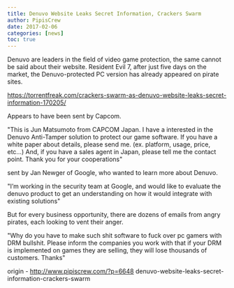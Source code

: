 ```yaml
---
title: Denuvo Website Leaks Secret Information, Crackers Swarm
author: PipisCrew
date: 2017-02-06
categories: [news]
toc: true
---
```


Denuvo are leaders in the field of video game protection, the same cannot be said about their website. Resident Evil 7, after just five days on the market, the Denuvo-protected PC version has already appeared on pirate sites.

https://torrentfreak.com/crackers-swarm-as-denuvo-website-leaks-secret-information-170205/

Appears to have been sent by Capcom.

"This is Jun Matsumoto from CAPCOM Japan. I have a interested in the Denuvo Anti-Tamper solution to protect our game software. If you have a white paper about details, please send me. (ex. platform, usage, price, etc…) And, if you have a sales agent in Japan, please tell me the contact point. Thank you for your cooperations"

 sent by Jan Newger of Google, who wanted to learn more about Denuvo.

"I’m working in the security team at Google, and would like to evaluate the denuvo product to get an understanding on how it would integrate with existing solutions"

But for every business opportunity, there are dozens of emails from angry pirates, each looking to vent their anger.

"Why do you have to make such shit software to fuck over pc gamers with DRM bullshit. Please inform the companies you work with that if your DRM is implemented on games they are selling, they will lose thousands of customers. Thanks"

origin - http://www.pipiscrew.com/?p=6648 denuvo-website-leaks-secret-information-crackers-swarm